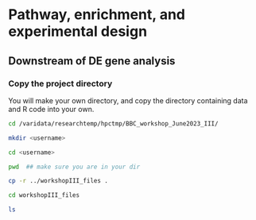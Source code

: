 # **Pathway, enrichment, and experimental design**

## **Downstream of DE gene analysis**

### **Copy the project directory**
You will make your own directory, and copy the directory containing data and R code into your own. 


```bash
cd /varidata/researchtemp/hpctmp/BBC_workshop_June2023_III/

mkdir <username>

cd <username>

pwd  ## make sure you are in your dir

cp -r ../workshopIII_files .

cd workshopIII_files

ls

```
